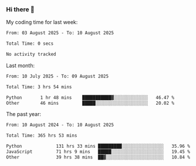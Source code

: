 ### Hi there 👋

My coding time for last week:

<!--START_SECTION:week-->

```txt
From: 03 August 2025 - To: 10 August 2025

Total Time: 0 secs

No activity tracked
```

<!--END_SECTION:week-->

Last month:

<!--START_SECTION:month-->

```txt
From: 10 July 2025 - To: 09 August 2025

Total Time: 3 hrs 54 mins

Python       1 hr 48 mins    ███████████▓░░░░░░░░░░░░░   46.47 %
Other        46 mins         █████░░░░░░░░░░░░░░░░░░░░   20.02 %
```

<!--END_SECTION:month-->

The past year:

<!--START_SECTION:year-->

```txt
From: 10 August 2024 - To: 10 August 2025

Total Time: 365 hrs 53 mins

Python             131 hrs 33 mins █████████░░░░░░░░░░░░░░░░   35.96 %
JavaScript         71 hrs 9 mins   █████░░░░░░░░░░░░░░░░░░░░   19.45 %
Other              39 hrs 38 mins  ██▓░░░░░░░░░░░░░░░░░░░░░░   10.84 %
```

<!--END_SECTION:year-->
